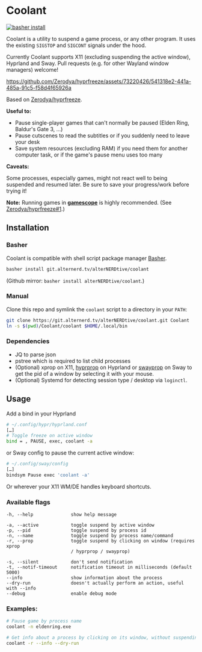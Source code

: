 # Coolant

[![basher install](https://www.basher.it/assets/logo/basher_install.svg)](https://www.basher.it/package/)

Coolant is a utility to suspend a game process, or any other program. It uses 
the existing `SIGSTOP` and `SIGCONT` signals under the hood.

Currently Coolant supports X11 (excluding suspending the active window), 
Hyprland and Sway. Pull requests (e.g. for other Wayland window managers) 
welcome!

https://github.com/Zerodya/hyprfreeze/assets/73220426/541318e2-441a-485a-91c5-f58d4f65926a

Based on [Zerodya/hyprfreeze](https://github.com/Zerodya/hyprfreeze).

**Useful to:**

- Pause single-player games that can't normally be paused (Elden Ring, Baldur's 
  Gate 3, ...)
- Pause cutscenes to read the subtitles or if you suddenly need to leave your 
  desk
- Save system resources (excluding RAM) if you need them for another computer 
  task, or if the game's pause menu uses too many

**Caveats:**

Some processes, especially games, might not react well to being suspended and 
resumed later. Be sure to save your progress/work before trying it!

**Note:** Running games in 
[**gamescope**](https://github.com/ValveSoftware/gamescope) is highly 
recommended. (See 
[Zerodya/hyprfreeze#1](https://github.com/Zerodya/hyprfreeze/issues/1).)

## Installation

### Basher

Coolant is compatible with shell script package manager 
[Basher](https://basher.it).

```bash
basher install git.alternerd.tv/alterNERDtive/coolant
```
(Github mirror: `basher install alterNERDtive/coolant`.)

### Manual

Clone this repo and symlink the `coolant` script to a directory in your `PATH`:

```bash
git clone https://git.alternerd.tv/alterNERDtive/coolant.git Coolant
ln -s $(pwd)/Coolant/coolant $HOME/.local/bin
```

### Dependencies

- JQ to parse json
- pstree which is required to list child processes
- (Optional) xprop on X11, 
  [hyprprop](https://github.com/vilari-mickopf/hyprprop) on Hyprland or 
  [swayprop](https://git.alternerd.tv/alterNERDtive/swayprop) on Sway to get the 
  pid of a window by selecting it with your mouse.
- (Optional) Systemd for detecting session type / desktop via `loginctl`.

## Usage

Add a bind in your Hyprland

```bash
# ~/.config/hypr/hyprland.conf
[…]
# Toggle freeze on active window
bind = , PAUSE, exec, coolant -a
```

or Sway config to pause the current active window:

```bash
# ~/.config/sway/config
[…]
bindsym Pause exec 'coolant -a'
```

Or wherever your X11 WM/DE handles keyboard shortcuts.

### Available flags

```
-h, --help              show help message

-a, --active            toggle suspend by active window
-p, --pid               toggle suspend by process id
-n, --name              toggle suspend by process name/command
-r, --prop              toggle suspend by clicking on window (requires xprop
                        / hyprprop / swayprop)

-s, --silent            don't send notification
-t, --notif-timeout     notification timeout in milliseconds (default 5000)
--info                  show information about the process
--dry-run               doesn't actually perform an action, useful with --info
--debug                 enable debug mode
```

### Examples:

```bash
# Pause game by process name
coolant -n eldenring.exe
```

```bash
# Get info about a process by clicking on its window, without suspending it
coolant -r --info --dry-run
```
